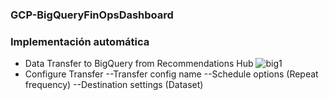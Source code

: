 ### GCP-BigQueryFinOpsDashboard

### Implementación automática 

- Data Transfer to BigQuery from Recommendations Hub
![big1](https://github.com/user-attachments/assets/50bf9539-9e19-4c17-a488-8743c0687bdf)
- Configure Transfer
--Transfer config name
--Schedule options (Repeat frequency)
--Destination settings (Dataset)
